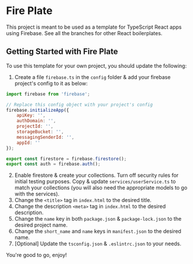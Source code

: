 # Fire Plate

This project is meant to be used as a template for TypeScript React apps using Firebase. See all the branches for other React boilerplates.

## Getting Started with Fire Plate

To use this template for your own project, you should update the following:

1. Create a file `firebase.ts` in the `config` folder & add your firebase project's config to it as below:

```javascript
import firebase from 'firebase';

// Replace this config object with your project's config
firebase.initializeApp({
	apiKey: '',
	authDomain: '',
	projectId: '',
	storageBucket: '',
	messagingSenderId: '',
	appId: ''
});

export const firestore = firebase.firestore();
export const auth = firebase.auth();
```

2. Enable firestore & create your collections. Turn off security rules for initial testing purposes. Copy & update `services/userService.ts` to match your collections (you will also need the appropriate models to go with the services).
4. Change the `<title>` tag in `index.html` to the desired title.
5. Change the description `<meta>` tag in `index.html` to the desired description.
6. Change the `name` key in both `package.json` & `package-lock.json` to the desired project name.
7. Change the `short_name` and `name` keys in `manifest.json` to the desired name.
8. [Optional] Update the `tsconfig.json` & `.eslintrc.json` to your needs.

You're good to go, enjoy!
